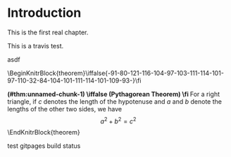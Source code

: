 # Introduction

This is the first real chapter.

This is a travis test.

asdf

\BeginKnitrBlock{theorem}\iffalse{-91-80-121-116-104-97-103-111-114-101-97-110-32-84-104-101-111-114-101-109-93-}\fi<div class="theorem"><span class="theorem" id="thm:unnamed-chunk-1"><strong>(\#thm:unnamed-chunk-1) \iffalse (Pythagorean Theorem) \fi </strong></span>For a right triangle, if $c$ denotes the length of the hypotenuse
and $a$ and $b$ denote the lengths of the other two sides, we have
$$a^2 + b^2 = c^2$$</div>\EndKnitrBlock{theorem}

test gitpages build status
